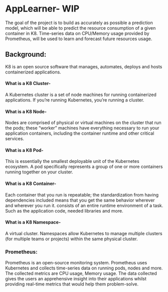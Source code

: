 # AppLearner- WIP

The goal of the project is to build as accurately as possible a prediction model, which will be able to predict the resource consumption of a given container in K8.
Time-series data on CPU/Memory usage provided by Prometheus, will be used to learn and forecast future resources usage.

## Background:
K8 is an open source software that manages, automates, deploys and hosts containerized applications.

#### What is a K8 Cluster-
A Kubernetes cluster is a set of node machines for running containerized applications. If you’re running Kubernetes, you’re running a cluster.

#### What is a K8 Node-
Nodes are comprised of physical or virtual machines on the cluster that run the pods; these “worker” machines have everything necessary to run your application containers, including the container runtime and other critical services.

#### What is a K8 Pod-
This is essentially the smallest deployable unit of the Kubernetes ecosystem. A pod specifically represents a group of one or more containers running together on your cluster.

#### What is a K8 Container-
Each container that you run is repeatable; the standardization from having dependencies included means that you get the same behavior wherever and wherever you run it.
consists of an entire runtime environment of a task. Such as the application code, needed libraries and more.

#### What is a K8 Namespace-
A virtual cluster. Namespaces allow Kubernetes to manage multiple clusters (for multiple teams or projects) within the same physical cluster.


### Prometheus:
Prometheus is an open-source monitoring system. Prometheus uses Kubernetes and collects time-series data on running pods, nodes and more. The collected metrics are CPU usage, Memory usage. The data collected gives the users an apprehensive insight into their applications whilst providing real-time metrics that would help them problem-solve.
